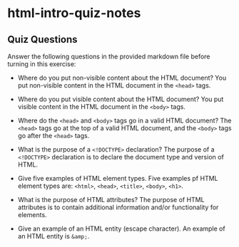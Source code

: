 # html-intro-quiz-notes

## Quiz Questions

Answer the following questions in the provided markdown file before turning in this exercise:

- Where do you put non-visible content about the HTML document?
  You put non-visible content in the HTML document in the `<head>` tags.

- Where do you put visible content about the HTML document?
  You put visible content in the HTML document in the `<body>` tags.

- Where do the `<head>` and `<body>` tags go in a valid HTML document?
  The `<head>` tags go at the top of a valid HTML document, and the `<body>` tags go after the `<head>` tags.

- What is the purpose of a `<!DOCTYPE>` declaration?
  The purpose of a `<!DOCTYPE>` declaration is to declare the document type and version of HTML.

- Give five examples of HTML element types.
  Five examples pf HTML element types are: `<html>`, `<head>`, `<title>`, `<body>`, `<h1>`.

- What is the purpose of HTML attributes?
  The purpose of HTML attributes is to contain additional information and/or functionality for elements.

- Give an example of an HTML entity (escape character).
  An example of an HTML entity is `&amp;`.

